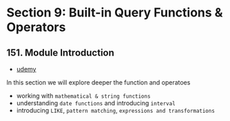# Section 9: Built-in Query Functions & Operators

## 151. Module Introduction

- [udemy](https://www.udemy.com/course/sql-the-complete-developers-guide-mysql-postgresql/learn/lecture/29327466#overview)

In this section we will explore deeper the function and operatoes

- working with `mathematical & string functions`
- understanding `date functions` and introducing `interval`
- introducing `LIKE`, `pattern matching`, `expressions and transformations`
